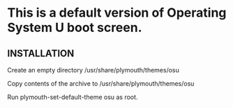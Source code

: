 This is a default version of Operating System U boot screen.
============================================================

INSTALLATION
------------

Create an empty directory /usr/share/plymouth/themes/osu

Copy contents of the archive to /usr/share/plymouth/themes/osu

Run plymouth-set-default-theme osu as root.


